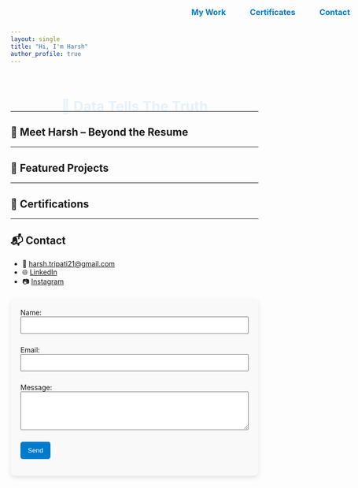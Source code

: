 ```yaml
---
layout: single
title: "Hi, I'm Harsh"
author_profile: true
---
```


<style>
/* ===== Navigation Bar ===== */
.top-nav {
  position: fixed;
  top: 15px;
  right: 30px;
  display: flex;
  gap: 25px;
  font-size: 16px;
  font-weight: bold;
  z-index: 1000;
}

.top-nav a {
  text-decoration: none;
  color: #007acc;
  padding: 6px 12px;
  border-radius: 6px;
  transition: 0.3s ease;
}

.top-nav a:hover {
  background: #007acc;
  color: white;
}

/* ===== Fade Animation ===== */
@keyframes fadeInSlideUp {
  0% { opacity: 0; transform: translateY(30px); }
  100% { opacity: 1; transform: translateY(0); }
}

.animated-heading {
  font-size: 28px;
  font-weight: bold;
  color: #007acc;
  animation: fadeInSlideUp 1.2s ease-out forwards;
  text-align: center;
  margin-bottom: 20px;
}
</style>

<!-- ✅ Top Navigation -->
<div class="top-nav">
  <a href="#my-work">My Work</a>
  <a href="#certificates">Certificates</a>
  <a href="#contact">Contact</a>
</div>

<h2 class="animated-heading">📢 Data Tells The Truth</h2>

---

## 🎥 Meet Harsh – Beyond the Resume
<!-- Your existing intro content remains here -->

---

## 💼 Featured Projects <a id="my-work"></a>
<!-- Your existing project section stays same -->

---

## 🧾 Certifications <a id="certificates"></a>
<!-- Your certifications grid stays same -->

---

## 📬 Contact <a id="contact"></a>

- 📧 [harsh.tripati21@gmail.com](mailto:harsh.tripati21@gmail.com)  
- 🌐 [LinkedIn](https://www.linkedin.com/in/harsh-tripathi-64376333a/)  
- 📷 [Instagram](https://www.instagram.com/harshanalyst2025?igsh=aTNyN2d4eXl1aTg=)  

<!-- Simple Email Form -->
<div style="max-width:500px; margin:20px auto; background:#f9f9f9; padding:20px; border-radius:10px; box-shadow:0px 4px 10px rgba(0,0,0,0.1);">
  <form action="mailto:harsh.tripati21@gmail.com" method="post" enctype="text/plain">
    <label for="name">Name:</label><br>
    <input type="text" name="name" style="width:100%; margin-bottom:10px; padding:8px;"><br>
    
  <label for="email">Email:</label><br>
    <input type="email" name="email" style="width:100%; margin-bottom:10px; padding:8px;"><br>
    
  <label for="message">Message:</label><br>
    <textarea name="message" rows="4" style="width:100%; margin-bottom:10px; padding:8px;"></textarea><br>
    
  <button type="submit" style="background:#007acc; color:white; padding:10px 15px; border:none; border-radius:5px;">Send</button>
  </form>
</div>
